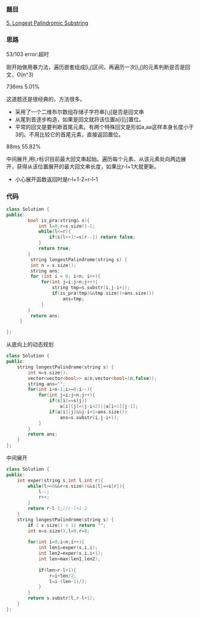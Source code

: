 ### 题目
[5. Longest Palindromic Substring](https://leetcode-cn.com/problems/longest-palindromic-substring/submissions/)
### 思路
53/103 error:超时

刚开始做用暴力法，遍历嵌套组成[i,j]区间，再遍历一次[i,j]的元素判断是否是回文，O(n^3) 

736ms 5.01%

这道题还是很经典的，方法很多。

+ 采用了一个二维布尔数组存储子字符串[i,j]是否是回文串
+ 从尾到首逐步构造，如果是回文就将该位置a[i][j]置位。
+ 平常的回文是要判断首尾元素。有两个特殊回文是形如a,aa这样本身长度小于3的。不用比较它的首尾元素，直接返回置位。

88ms  55.82%

中间展开,用l,r标识目前最大回文串起始。遍历每个元素，从该元素处向两边展开，获得从该位置展开的最大回文串长度，如果比r-l+1大就更新。
+ 小心展开函数返回时是r-l+1-2=r-l-1
### 代码
```c++
class Solution {
public:
        bool is_pra(string& s){
            int l=0,r=s.size()-1;
            while(l<=r){
                if(s[l++]!=s[r--]) return false;
            }
            return true;
        }
         string longestPalindrome(string s) {
         int n = s.size();
         string ans;
         for (int i = 0; i<n; i++){
             for(int j=i;j<n;j++){
                 string tmp=s.substr(i,j-i+1);
                 if(is_pra(tmp)&&tmp.size()>ans.size())
                     ans=tmp;
             }
        }
         return ans;
     }

};
```

从底向上的动态规划
```c++
class Solution {
public:
    string longestPalindrome(string s) {
        int n=s.size();
        vector<vector<bool>> a(n,vector<bool>(n,false));
        string ans="";
        for(int i=n-1;i>=0;i--){
            for(int j=i;j<n;j++){
                if(s[i]==s[j])
                    a[i][j]=(j-i<2)||a[i+1][j-1];
                if(a[i][j]&&j-i+1>ans.size()) 
                    ans=s.substr(i,j-i+1);
            }
        }
        return ans;
    }
};
```
中间展开
```c++
class Solution {
public:
    int exper(string s,int l,int r){
        while(l>=0&&r<s.size()&&s[l]==s[r]){
            l--;
            r++;
        }
        return r-l-1;//r-l+1-2
    }
    string longestPalindrome(string s) {
        if ( s.size() < 1) return "";
        int n=s.size(),l=0,r=0;
        
        for(int i=0;i<n;i++){
            int len1=exper(s,i,i);
            int len2=exper(s,i,i+1);
            int len=max(len1,len2);
            
            if(len>r-l+1){
                r=i+len/2;
                l=i-(len-1)/2;
            }
        }
        return s.substr(l,r-l+1);
    }
};

```
